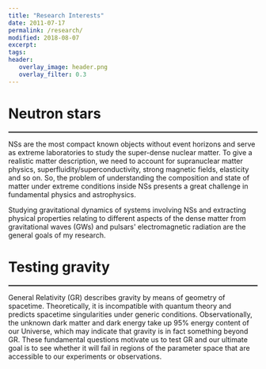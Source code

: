 ```yaml
---
title: "Research Interests"
date: 2011-07-17
permalink: /research/
modified: 2018-08-07
excerpt:
tags:
header:
   overlay_image: header.png
   overlay_filter: 0.3
---
```


# Neutron stars
<hr style="border:1px solid gray">

NSs are the most compact known objects without event horizons and serve as extreme laboratories to 
study the super-dense nuclear matter. To give a realistic matter description, we need 
to account for supranuclear matter physics, superfluidity/superconductivity, strong magnetic fields, elasticity and so on. 
So, the problem of understanding the composition and state of matter under extreme conditions inside 
NSs presents a great challenge in fundamental physics and astrophysics. 


Studying gravitational dynamics of systems involving NSs and extracting physical properties relating to different aspects of 
the dense matter from gravitational waves (GWs) and pulsars' electromagnetic radiation are the general goals of my research.


# Testing gravity 
<hr style="border:1px solid gray">

General Relativity (GR) describes gravity by means of geometry of spacetime. Theoretically, it is incompatible with quantum theory and predicts spacetime singularities under generic conditions. Observationally, the unknown dark matter and dark energy take up 95% energy content of our Universe, which may indicate that gravity is in fact something beyond GR. These fundamental questions motivate us to test GR and our ultimate goal is to see whether it will fail in regions of the parameter space that are accessible to our experiments or observations. 